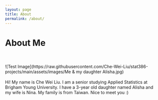 ```yaml
---
layout: page
title: About
permalink: /about/
---
```


# About Me
<br>
<br>
![Test Image](https://raw.githubusercontent.com/Che-Wei-Liu/stat386-projects/main/assets/images/Me & my daughter Alisha.jpg)
<br>
<br>
Hi! My name is Che Wei Liu. I am a senior studying Applied Statistics at Brigham Young University. I have a 3-year old daughter named Alisha and my wife is Nina. My family is from Taiwan. Nice to meet you :)
<br>
<br>
